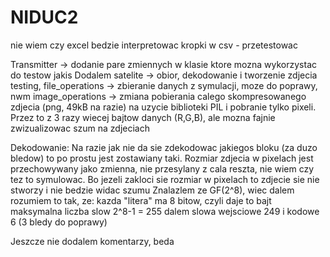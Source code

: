 # NIDUC2

nie wiem czy excel bedzie interpretowac kropki w csv - przetestowac




Transmitter -> dodanie pare zmiennych w klasie ktore mozna wykorzystac do testow jakis
Dodalem satelite -> obior, dekodowanie i tworzenie zdjecia
testing, file_operations -> zbieranie danych z symulacji, moze do poprawy, nwm
image_operations -> zmiana pobierania calego skompresowanego zdjecia (png, 49kB na razie) na uzycie biblioteki PIL i pobranie tylko pixeli. Przez to z 3 razy wiecej bajtow danych (R,G,B), ale mozna fajnie zwizualizowac szum na zdjeciach

Dekodowanie: Na razie jak nie da sie zdekodowac jakiegos bloku (za duzo bledow) to po prostu jest zostawiany taki.
Rozmiar zdjecia w pixelach jest przechowywany jako zmienna, nie przesylany z cala reszta, nie wiem czy tez to symulowac. Bo jezeli zakloci sie rozmiar w pixelach to zdjecie sie nie stworzy i nie bedzie widac szumu
Znalazlem ze GF(2^8), wiec dalem rozumiem to tak, ze:
 kazda "litera" ma 8 bitow, czyli daje to bajt 
 maksymalna liczba slow 2^8-1 = 255
 dalem slowa wejsciowe 249 i kodowe 6 (3 bledy do poprawy)



Jeszcze nie dodalem komentarzy, beda
